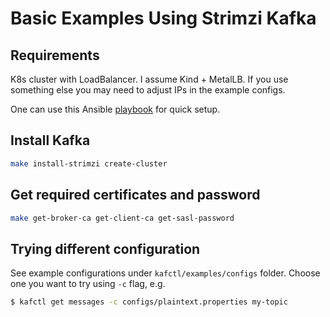 # Basic Examples Using Strimzi Kafka

## Requirements

K8s cluster with LoadBalancer.
I assume Kind + MetalLB.
If you use something else you may need to adjust IPs in the example configs.

One can use this Ansible [playbook](https://github.com/SeldonIO/seldon-core/blob/v2/ansible/playbooks/kind-cluster.yaml) for quick setup.


## Install Kafka

```bash
make install-strimzi create-cluster
```

## Get required certificates and password

```bash
make get-broker-ca get-client-ca get-sasl-password
```


## Trying different configuration

See example configurations under `kafctl/examples/configs` folder.
Choose one you want to try using `-c` flag, e.g.

```bash
$ kafctl get messages -c configs/plaintext.properties my-topic
```
